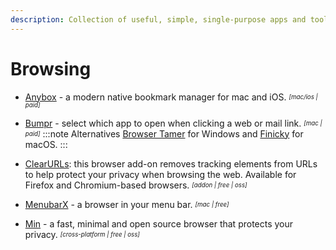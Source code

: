 ```yaml
---
description: Collection of useful, simple, single-purpose apps and tools for everyday problems and tasks
---
```


# Browsing

- [Anybox](https://anybox.cc/) - a modern native bookmark manager for mac and iOS. <sub><sup>*[mac/ios | paid]*</sup></sub>

- [Bumpr](https://www.getbumpr.com/) - select which app to open when clicking a web or mail link. <sub><sup>*[mac | paid]*</sup></sub>
  :::note Alternatives
  [Browser Tamer](https://www.aloneguid.uk/projects/bt/) for Windows and [Finicky](https://github.com/johnste/finicky) for macOS.
  :::

- [ClearURLs](https://gitlab.com/KevinRoebert/ClearUrls): this browser add-on removes tracking elements from URLs to help protect your privacy when browsing the web. Available for Firefox and Chromium-based browsers. <sub><sup>*[addon | free | oss]*</sup></sub>

- [MenubarX](https://menubarx.app/) - a browser in your menu bar. <sub><sup>*[mac | free]*</sup></sub>

- [Min](https://minbrowser.org/) - a fast, minimal and open source browser that protects your privacy. <sub><sup>*[cross-platform | free | oss]*</sup></sub>

